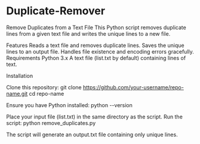 # Duplicate-Remover
Remove Duplicates from a Text File
This Python script removes duplicate lines from a given text file and writes the unique lines to a new file.

Features
Reads a text file and removes duplicate lines.
Saves the unique lines to an output file.
Handles file existence and encoding errors gracefully.
Requirements
Python 3.x
A text file (list.txt by default) containing lines of text.

Installation

Clone this repository:
git clone https://github.com/your-username/repo-name.git
cd repo-name

Ensure you have Python installed:
python --version

Place your input file (list.txt) in the same directory as the script.
Run the script:
python remove_duplicates.py

The script will generate an output.txt file containing only unique lines.


